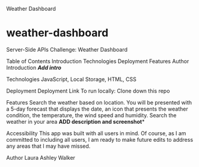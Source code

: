 Weather Dashboard
# weather-dashboard
Server-Side APIs Challenge: Weather Dashboard


Table of Contents
Introduction
Technologies
Deployment
Features
Author
Introduction
***Add intro***
 

Technologies
JavaScript, Local Storage, HTML, CSS
 

Deployment
Deployment Link
To run locally:
Clone down this repo

Features
Search the weather based on location.
You will be presented with a 5-day forecast that displays the date, an icon that presents the weather condition, the temperature, the wind speed and humidity. 
Search the weather in your area
**ADD description and screenshot***
 
Accessibility
This app was built with all users in mind. Of course, as I am committed to including all users, I am ready to make future edits to address any areas that I may have missed.

Author
Laura Ashley Walker


